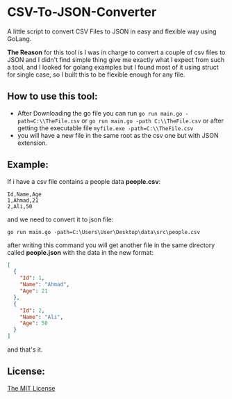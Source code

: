 # CSV-To-JSON-Converter
A little script to convert CSV Files to JSON in easy and flexible way using GoLang.

**The Reason** for this tool is I was in charge to convert a couple of csv files to JSON and 
I didn't find simple thing give me exactly what I expect from such a tool,
and I looked for golang examples but I found most of it using struct for single case, so I built this to be flexible enough for any file.
## How to use this tool:
* After Downloading the go file you can run
`go run main.go -path=C:\\TheFile.csv` or `go run main.go -path C:\\TheFile.csv` or after getting the executable file `myfile.exe -path=C:\\TheFile.csv`
* you will have a new file in the same root as the csv one but with JSON extension.


## Example:
If i have a csv file contains a people data **people.csv**:
```csv
Id,Name,Age
1,Ahmad,21
2,Ali,50
```
and we need to convert it to json file:

`go run main.go -path=C:\Users\User\Desktop\data\src\people.csv`

after writing this command you will get another file in the same directory called **people.json** with the data in the new format:
```json
[
  {
    "Id": 1,
    "Name": "Ahmad",
    "Age": 21
  },
  {
    "Id": 2,
    "Name": "Ali",
    "Age": 50
  }
]
```

and that's it.

## License:
[The MIT License](https://github.com/Ahmad-Magdy/CSV-To-JSON-Converter/blob/master/LICENSE)
